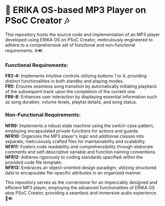 # 🎵 ERIKA OS-based MP3 Player on PSoC Creator 🎶

This repository hosts the source code and implementation of an MP3 player developed using ERIKA OS on PSoC Creator, meticulously engineered to adhere to a comprehensive set of functional and non-functional requirements. 🌐🔊

### Functional Requirements:

**FR2-4:** Implements intuitive controls utilizing buttons 1 to 4, providing distinct functionalities in both standby and playing modes.  
**FR5:** Ensures seamless song transition by automatically initiating playback of the subsequent track upon the completion of the current one.  
**FR6-8:** Enhances user interaction by displaying essential information such as song duration, volume levels, playlist details, and song status.  
### Non-Functional Requirements:

**NFR9:** Implements a robust state machine using the switch-case pattern, employing encapsulated private functions for actions and guards.  
**NFR10:** Organizes the MP3 player's logic and additional classes into separate, meticulously crafted files for maintainability and scalability.  
**NFR11:** Fosters code readability and comprehensibility through elaborate comments and self-descriptive variable and function naming conventions.  
**NFR12:** Adheres rigorously to coding standards specified within the provided code file template.  
**NFR13:** Embraces an object-oriented design paradigm, utilizing structured data to encapsulate file-specific attributes in an organized manner.  

This repository serves as the cornerstone for an impeccably designed and efficient MP3 player, employing the advanced functionalities of ERIKA OS atop PSoC Creator, providing a seamless and immersive audio experience. 🌟🔊
